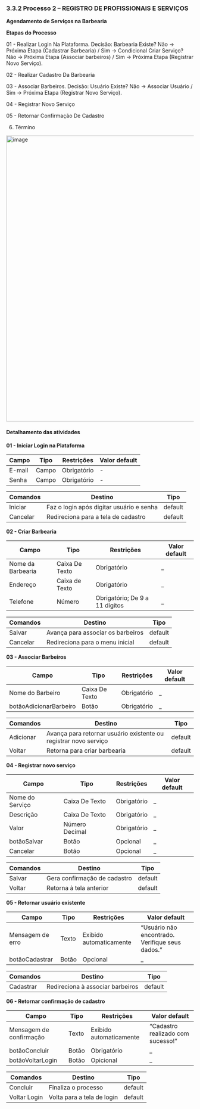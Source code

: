 ### 3.3.2 Processo 2 – REGISTRO DE PROFISSIONAIS E SERVIÇOS

**Agendamento de Serviços na Barbearia**

**Etapas do Processo**

01 - Realizar Login Na Plataforma. Decisão: Barbearia Existe? Não → Próxima Etapa (Cadastrar Barbearia) / 
Sim → Condicional Criar Serviço? Não → Próxima Etapa (Associar barbeiros) / Sim → Próxima Etapa (Registrar Novo Serviço). 

02 - Realizar Cadastro Da Barbearia 

03 - Associar Barbeiros. Decisão: Usuário Existe? Não → Associar Usuário / Sim → Próxima Etapa (Registrar Novo Serviço).

04 - Registrar Novo Serviço

05 - Retornar Confirmação De Cadastro

06. Término


<img width="1348" height="768" alt="image" src="https://github.com/user-attachments/assets/80910059-be9d-4e9f-afe9-62530601d515" />



#### Detalhamento das atividades
**01 - Iniciar Login na Plataforma**

| **Campo**       | **Tipo**         | **Restrições** | **Valor default** |
| ---             | ---              | ---            | ---               |
| E-mail | Campo  |   Obrigatório             |        -           |
| Senha | Campo  |   Obrigatório             |        -           |

| **Comandos**         |  **Destino**                   | **Tipo** |
| ---                  | ---                            | ---               |
| Iniciar | Faz o login após digitar usuário e senha  | default |
| Cancelar      |             Redireciona para a tela de cadastro                   |        default          |


**02 - Criar Barbearia**


| **Campo**       | **Tipo**         | **Restrições** | **Valor default** |
| ---             | ---              | ---               | ---            |
| Nome da Barbearia            | Caixa De Texto   | Obrigatório       |      _    |
| Endereço | Caixa de Texto  |  Obrigatório            |         _          |
| Telefone            | Número             | Obrigatório; De 9 a 11 dígitos          |      _       |

| **Comandos**         |  **Destino**                   | **Tipo** |
| ---                  | ---                            | ---               |
| Salvar | Avança para associar os barbeiros  | default |
| Cancelar      |             Redireciona para o menu inicial                 |        default          |


**03 - Associar Barbeiros**


| **Campo**       | **Tipo**         | **Restrições** | **Valor default** |
| ---             | ---              | ---               | ---            |
| Nome do Barbeiro          | Caixa De Texto   | Obrigatório       |      _    |
| botãoAdicionarBarbeiro | Botão  |  Obrigatório            |         _          |

| **Comandos**         |  **Destino**                   | **Tipo** |
| ---                  | ---                            | ---               |
| Adicionar | Avança para retornar usuário existente ou registrar novo serviço  | default |
| Voltar      |             Retorna para criar barbearia                 |        default          |


**04 - Registrar novo serviço**


| **Campo**       | **Tipo**         | **Restrições** | **Valor default** |
| ---             | ---              | ---               | ---            |
| Nome do Serviço         | Caixa De Texto   | Obrigatório       |      _    |
| Descrição | Caixa De Texto   |  Obrigatório            |         _          |
| Valor | Número Decimal  |  Obrigatório            |         _          |
| botãoSalvar | Botão   |  Opcional            |         _          |
| Cancelar | Botão   |  Opcional            |         _          |

| **Comandos**         |  **Destino**                   | **Tipo** |
| ---                  | ---                            | ---               |
| Salvar | Gera confirmação de cadastro  | default |
| Voltar      |             Retorna à tela anterior                |        default          |


**05 - Retornar usuário existente**


| **Campo**       | **Tipo**         | **Restrições** | **Valor default** |
| ---             | ---              | ---               | ---            |
| Mensagem de erro        | Texto   | Exibido automaticamente       |     “Usuário não encontrado. Verifique seus dados.”   |
| botãoCadastrar | Botão   |  Opcional          |         _          |

| **Comandos**         |  **Destino**                   | **Tipo** |
| ---                  | ---                            | ---               |
| Cadastrar | Redireciona à associar barbeiros | default |


**06 - Retornar confirmação de cadastro**


| **Campo**       | **Tipo**         | **Restrições** | **Valor default** |
| ---             | ---              | ---               | ---            |
| Mensagem de confirmação       | Texto   | Exibido automaticamente       |     “Cadastro realizado com sucesso!”   |
| botãoConcluir | Botão   |  Obrigatório          |         _          |
| botãoVoltarLogin | Botão   |  Opicional          |         _          |

| **Comandos**         |  **Destino**                   | **Tipo** |
| ---                  | ---                            | ---               |
| Concluir | Finaliza o processo | default |
| Voltar Login | Volta para a tela de login | default |

